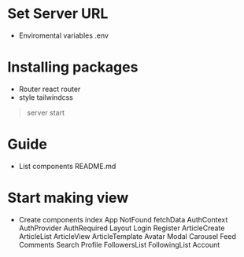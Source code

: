 # Set Server URL
- Enviromental variables
.env

# Installing packages 
- Router
react router
- style
tailwindcss

> server start

# Guide 
- List components
README.md

# Start making view
- Create components
index App
NotFound
fetchData
AuthContext AuthProvider AuthRequired
Layout
Login Register
ArticleCreate
ArticleList
ArticleView
ArticleTemplate
Avatar
Modal
Carousel
Feed
Comments
Search
Profile FollowersList FollowingList
Account
